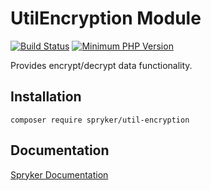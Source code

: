 # UtilEncryption Module
[![Build Status](https://travis-ci.org/spryker/util-encryption.svg)](https://travis-ci.org/spryker/util-encryption)
[![Minimum PHP Version](https://img.shields.io/badge/php-%3E%3D%207.3-8892BF.svg)](https://php.net/)

Provides encrypt/decrypt data functionality.

## Installation

```
composer require spryker/util-encryption
```

## Documentation

[Spryker Documentation](https://documentation.spryker.com/module_guide/overview.htm)

